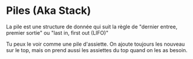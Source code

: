 # Piles (Aka Stack)
La pile est une structure de donnée qui suit la règle de "dernier entree, premier sortie" ou "last in, first out (LIFO)"

Tu peux le voir comme une pile d'assiette. On ajoute toujours les nouveau sur le top, mais on prend aussi les assiettes du top quand on les as besoin.